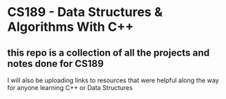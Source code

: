 # CS189 - Data Structures & Algorithms With C++
## this repo is a collection of all the projects and notes done for CS189

I will also be uploading links to resources that were helpful along the way for anyone learning C++ or Data Structures
